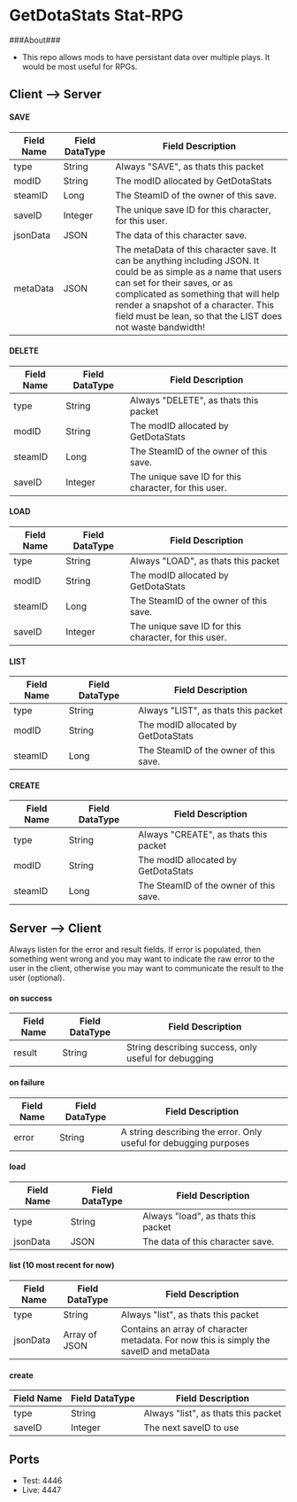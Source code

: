 GetDotaStats Stat-RPG
=====

###About###
 - This repo allows mods to have persistant data over multiple plays. It would be most useful for RPGs.


## Client --> Server ##

#### SAVE ####
|Field Name|Field DataType|Field Description
|----------|--------------|-----------------
|type      |String        |Always "SAVE", as thats this packet
|modID     |String        |The modID allocated by GetDotaStats
|steamID   |Long          |The SteamID of the owner of this save.
|saveID    |Integer       |The unique save ID for this character, for this user.
|jsonData  |JSON          |The data of this character save.
|metaData  |JSON          |The metaData of this character save. It can be anything including JSON. It could be as simple as a name that users can set for their saves, or as complicated as something that will help render a snapshot of a character. This field must be lean, so that the LIST does not waste bandwidth!

#### DELETE ####
|Field Name|Field DataType|Field Description
|----------|--------------|-----------------
|type      |String        |Always "DELETE", as thats this packet
|modID     |String        |The modID allocated by GetDotaStats
|steamID   |Long          |The SteamID of the owner of this save.
|saveID    |Integer       |The unique save ID for this character, for this user.

#### LOAD ####
|Field Name|Field DataType|Field Description
|----------|--------------|-----------------
|type      |String        |Always "LOAD", as thats this packet
|modID     |String        |The modID allocated by GetDotaStats
|steamID   |Long          |The SteamID of the owner of this save.
|saveID    |Integer       |The unique save ID for this character, for this user.

#### LIST ####
|Field Name|Field DataType|Field Description
|----------|--------------|-----------------
|type      |String        |Always "LIST", as thats this packet
|modID     |String        |The modID allocated by GetDotaStats
|steamID   |Long          |The SteamID of the owner of this save.

#### CREATE ####
|Field Name|Field DataType|Field Description
|----------|--------------|-----------------
|type      |String        |Always "CREATE", as thats this packet
|modID     |String        |The modID allocated by GetDotaStats
|steamID   |Long          |The SteamID of the owner of this save.


## Server --> Client ##

Always listen for the error and result fields. If error is populated, then something went wrong and you may want to indicate the raw error to the user in the client, otherwise you may want to communicate the result to the user (optional).

#### on success ####
|Field Name|Field DataType|Field Description
|----------|--------------|-----------------
|result    |String        | String describing success, only useful for debugging

#### on failure ####
|Field Name|Field DataType|Field Description
|----------|--------------|-----------------
|error     |String        |A string describing the error. Only useful for debugging purposes

#### load ####
|Field Name|Field DataType|Field Description
|----------|--------------|-----------------
|type      |String        |Always "load", as thats this packet
|jsonData  |JSON          |The data of this character save.

#### list (10 most recent for now) ####
|Field Name|Field DataType|Field Description
|----------|--------------|-----------------
|type      |String        |Always "list", as thats this packet
|jsonData  |Array of JSON |Contains an array of character metadata. For now this is simply the saveID and metaData

#### create ####
|Field Name|Field DataType|Field Description
|----------|--------------|-----------------
|type      |String        |Always "list", as thats this packet
|saveID    |Integer       |The next saveID to use

## Ports ##

* Test: 4446
* Live: 4447
